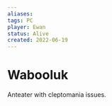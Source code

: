 ```yaml
---
aliases: 
tags: PC
player: Ewan
status: Alive
created: 2022-06-19
---
```

# Wabooluk
Anteater with cleptomania issues.
